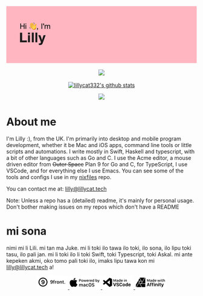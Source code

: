 <img src="header.png">


<p align="center">
  <img src="http://github-readme-streak-stats.herokuapp.com?user=lillycat332&theme=tokyonight_duo&hide_border=true&date_format=j%2Fn%5B%2FY%5D&background=FFB6C1&sideNums=000000&ring=000000&fire=4E4E4E&currStreakNum=000000&currStreakLabel=000000&sideLabels=000000&dates=4E4E4E&border=DD2727">
</p>
<p align="center">
  <a href="https://github.com/lillycat332">
    <img src="https://github-readme-stats.vercel.app/api?username=lillycat332&hide_border=true&show_icons=true&border_radius=10px&bg_color=ffb6c1&title_color=000000&text_color=000000&icon_color=000000&include_all_commits=true&count_private=true" alt="lillycat332's github stats">
  </a>
</p>
<p align="center">
  <img src="https://github-readme-stats.vercel.app/api/top-langs/?username=lillycat332&langs-count=10&layout=compact&hide_border=true&show_icons=true&border_radius=10px&bg_color=ffb6c1&title_color=000000&text_color=000000&icon_color=000000">
</p>

# About me
I'm Lilly :), from the UK.
I'm primarily into desktop and mobile program development, whether it be Mac and iOS apps, command line tools or little scripts and automations.
I write mostly in Swift, Haskell and typescript, with a bit of other languages such as Go and C.
I use the Acme editor, a mouse driven editor from ~~Outer Space~~ Plan 9 for Go and C, for TypeScript, I use VSCode, and for everything else I use Emacs. You can see some of the tools and configs I use in my [nixfiles](https://github.com/lillycat332/nixfiles) repo.

You can contact me at: lilly@lillycat.tech

<p3 align="center">Note: Unless a repo has a (detailed) readme, it's mainly for personal usage. Don't bother making issues on my repos which don't have a README</p3>

# mi sona
nimi mi li Lili.
mi tan ma Juke.
mi li toki ilo tawa ilo toki, ilo sona, ilo lipu toki tasu, ilo pali jan.
mi li toki ilo li toki Swift, toki Typescript, toki Askal.
mi ante kepeken akmi, oko tomo pali toki ilo, imaks
lipu tawa kon mi lilly@lillycat.tech a!

<p align="center">
  <a href="https://9front.org">
    <img src="9front.png">
  </a>
  <a href="https://apple.com/macos">
    <img src="macOSnew.png">
  </a>
  <a href="https://code.visualstudio.com">
    <img src="vscnew.png">
  </a>
  <a href="https://affinity.serif.com/en-gb/">
    <img src="Affinity.png">
  </a>
</p>
